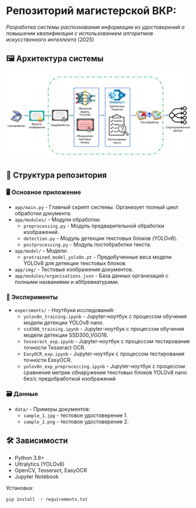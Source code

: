 # Репозиторий магистерской ВКР: 
*Разработка системы распознавания информации из удостоверений о повышении квалификации с использованием алгоритмов искусственного интеллекта* (2025)

## 🖼️ Архитектура системы

![](img/app_architecture.png)

 
## 📁 Структура репозитория

### 🖥️ Основное приложение
- `app/main.py` - Главный скрипт системы. Организует полный цикл обработки документа.
- `app/modules/` - Модули обработки:
  - `preprocessing.py` - Модуль предварительной обработки изображений.
  - `detection.py` - Модуль детекции текстовых блоков (YOLOv8).
  - `postprocessing.py` - Модуль постобработки текста.
- `app/model/` - Модели:
  - `pretrained_model_yolo8n.pt` - Предобученные веса модели YOLOv8 для детекции текстовых блоков.
- `app/img/` - Тестовые изображения документов.
- `app/modules/organisations.json` - База данных организаций с полными названиями и аббревиатурами.

### 🔬 Эксперименты
- `experiments/` - Ноутбуки исследований:
  - `yolov8n_training.ipynb` - Jupyter-ноутбук с процессом обучения модели детекции YOLOv8 nano.
  - `ssd300_training.ipynb` - Jupyter-ноутбук с процессом обучения модели детекции SSD300_VGG16.
  - `tesseract_exp.ipynb` - Jupyter-ноутбук с процессом тестирования точности Tesseract OCR.
  - `EasyOCR_exp.ipynb` - Jupyter-ноутбук с процессом тестирования точности EasyOCR.
  - `yolov8n_exp_preproceccing.ipynb` - Jupyter-ноутбук с процессом cравнения метрик обнаружения текстовых блоков YOLOv8 nano без/с предобработкой изображений

### 🗃️ Данные
- `data/` - Примеры документов:
  - `sample_1.jpg` - тестовое удостоверение 1.
  - `sample_2.png` - тестовое удостоверение 2.

## 🛠 Зависимости
- Python 3.8+
- Ultralytics (YOLOv8)
- OpenCV, Tesseract, EasyOCR
- Jupyter Notebook

Установка:
```bash
pip install -r requirements.txt

